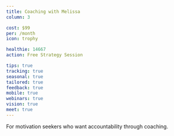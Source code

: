 ```yaml
---
title: Coaching with Melissa
column: 3

cost: $99
per: /month
icon: trophy

healthie: 14667
action: Free Strategy Session

tips: true
tracking: true
seasonal: true
tailored: true
feedback: true
mobile: true
webinars: true
vision: true
meet: true
---
```


For motivation seekers who want accountability through coaching.
